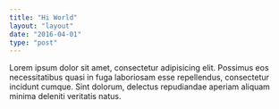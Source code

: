 ```yaml
---
title: "Hi World"
layout: "layout"
date: "2016-04-01"
type: "post"
---
```


Lorem ipsum dolor sit amet, consectetur adipisicing elit. Possimus eos necessitatibus quasi in fuga laboriosam esse repellendus, consectetur incidunt cumque. Sint dolorum, delectus repudiandae aperiam aliquam minima deleniti veritatis natus.